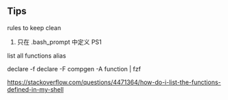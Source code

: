 ## Tips

rules to keep clean

1. 只在 .bash_prompt 中定义 PS1





list all functions alias

declare -f
declare -F
compgen -A function | fzf

https://stackoverflow.com/questions/4471364/how-do-i-list-the-functions-defined-in-my-shell
